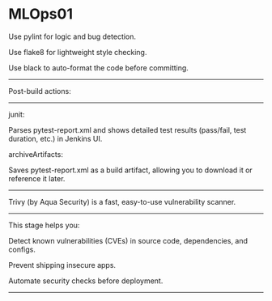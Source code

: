 # MLOps01

Use pylint for logic and bug detection.

Use flake8 for lightweight style checking.

Use black to auto-format the code before committing.

*******************************************************************************

Post-build actions:
*******************************************************************************
junit:

Parses pytest-report.xml and shows detailed test results (pass/fail, test duration, etc.) in Jenkins UI.

archiveArtifacts:

Saves pytest-report.xml as a build artifact, allowing you to download it or reference it later.

****************************************************************************************
Trivy (by Aqua Security) is a fast, easy-to-use vulnerability scanner.
*******************************************************************************************
This stage helps you:

Detect known vulnerabilities (CVEs) in source code, dependencies, and configs.

Prevent shipping insecure apps.

Automate security checks before deployment.

***********************************************************************************************

